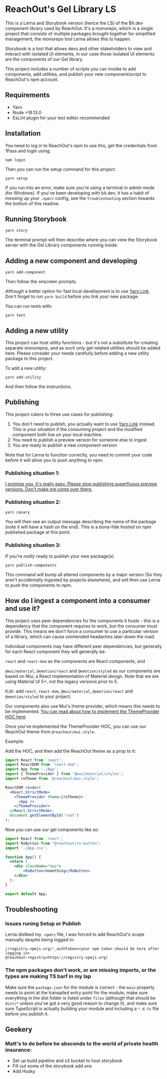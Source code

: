 # ReachOut's Gel Library LS

This is a Lerna and Storybook version (hence the LS) of the Bit.dev component library used by ReachOut. It's a monorepo, which is a single project that consists of multiple packages brought together for simplified management, the monorepo tool Lerna allows this to happen.

Storybook is a tool that allows devs and other stakeholders to view and interact with isolated UI elements, in our case those isolated UI elements are the components of our Gel library.

This project includes a number of scripts you can invoke to add components, add utilities, and publish your new component/script to ReachOut's npm account.

## Requirements
- Yarn
- Node >16.13.0
- EsLint plugin for your text editor recommended

## Installation

You need to log in to ReachOut's npm to use this, get the credentials from 1Pass and login using:

```
npm login
```

Then you can run the setup command for this project:

```
yarn setup
```

If you run into an error, make sure you're using a terminal in admin mode (for Windows). If you've been developing with bit.dev, it has a habit of messing up your `.npmrc` config, see the `troubleshooting` section towards the bottom of this readme.

## Running Storybook

```
yarn story
```
The terminal prompt will then describe where you can view the Storybook server with the Gel Library components running inside.

## Adding a new component and developing

```
yarn add-component
```

Then follow the onscreen prompts.

*Although* a better option for fast local development is to use [Yarn Link](https://classic.yarnpkg.com/en/docs/cli/link/). Don't forget to run `yarn build` before you link your new package.

You can run tests with:

```
yarn test
```

## Adding a new utility
This project can host utility functions - but it's not a substitute for creating separate monorepos, and as such only gel-related utilities should be added here. Please consider your needs carefully before adding a new utility package to this project.

To add a new utility:

```
yarn add-utility
```

And then follow the instructions.

## Publishing
This project caters to three use cases for publishing:
1) You don't need to publish, you actually want to use [Yarn Link](https://classic.yarnpkg.com/en/docs/cli/link/) instead. This is your situation if the consuming project and the modified component both live on your local machine.
2) You need to publish a preview version for someone else to ingest
3) You are ready to publish a new component version

Note that for Lerna to function correctly, you need to commit your code before it will allow you to push anything to npm.

### Publishing situation 1:
[I promise you, it's really easy. Please stop publishing superfluous preview versions. Don't make me come over there.](https://piyushswain.github.io/usage-of-yarn-link/)

### Publishing situation 2:
```
yarn canary
```

You will then see an output message describing the name of the package (note it will have a hash on the end). This is a bona-fide hosted on npm published package at this point.

### Publishing situation 3:
If you're _really_ ready to publish your new package(s)
```
yarn publish-components
```

This command will bump all altered components by a major version (So they aren't accidentally ingested by projects elsewhere), and will then use Lerna to push the components to npm.

## How do I ingest a component into a consumer and use it?
This project uses peer dependencies for the components it hosts - this is a dependency that the component requires to work, but the consumer must provide. This means we don't force a consumer to use a particular version of a library, which can cause unintended headaches later down the road.

Individual components may have different peer dependencies, but generally for each React component they will generally be:

`react` and `react-dom` as the components are React components, and

`@mui/material`, `@emotion/react` and `@emotion/styled` as our components are based on Mui, a React implementation of Material design. Note that we are using Material UI 5+, not the legacy versions prior to 5.

tl;dr: add `react`, `react-dom`, `@mui/material`, `@emotion/react` and `@emotion/styled` to your project.

Our components also use Mui's theme provider, which means this needs to be implemented. [You can read about how to implement the ThemeProvider HOC here](https://mui.com/customization/theming/#themeprovider).

Once you've implemented the ThemeProvider HOC, you can use our ReachOut theme from `@reachout/mui-style`.

Example:

Add the HOC, and then add the ReachOut theme as a prop to it:
```jsx
import React from 'react';
import ReactDOM from 'react-dom';
import App from './App';
import { ThemeProvider } from '@mui/material/styles';
import roTheme from '@reachout/mui-style';

ReactDOM.render(
  <React.StrictMode>
    <ThemeProvider theme={roTheme}>
      <App />
    </ThemeProvider>
  </React.StrictMode>,
  document.getElementById('root')
);
```

Now you can use our gel components like so:

```jsx
import React from 'react';
import RoButton from "@reachout/ro-button";
import './App.css';

function App() {
  return (
    <div className="App">
        <RoButton>Something</RoButton>
    </div>
  );
}

export default App;
```

## Troubleshooting

### Issues runing Setup or Publish
Lerna disliked my `.npmrc` file, I was forced to add ReachOut's scope manually despite being logged in:

```
//registry.npmjs.org/:_authToken=<your npm token should be here after logging in>
@reachout:registry=https://registry.npmjs.org/
```

### The npm packages don't work, or are missing imports, or the types are making TS barf in my lap

Make sure the `package.json` for the module is correct - the `main` property needs to point at the transpiled entry point for the module, make sure everything in the dist folder is listed under `files` (although that should be `dist/*` unless you've got a very good reason to change it), and make sure sure TypeScript is actually building your module and including a `*.d.ts` file before you publish it.

## Geekery

### Matt's to do before he absconds to the world of private health insurance:
- Set up build pipeline and s3 bucket to host storybook
- Fill out some of the storybook add ons
- Add Husky
